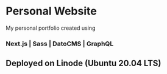 # Personal Website

My personal portfolio created using

### Next.js | Sass | DatoCMS | GraphQL

## Deployed on Linode (Ubuntu 20.04 LTS)
